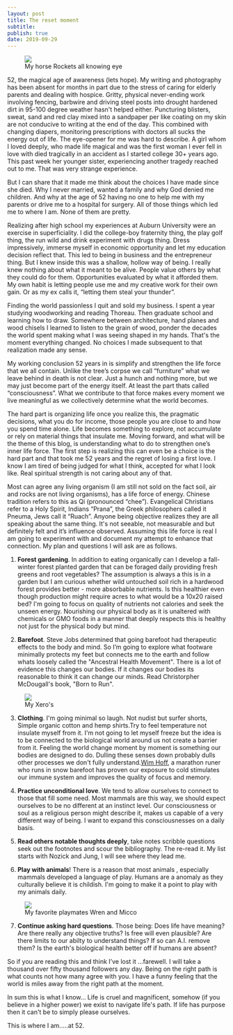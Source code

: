 ```yaml
---
layout: post
title: The reset moment
subtitle:
publish: true
date: 2019-09-29
---
```

<figure>
<img src="https://jonbcarroll.s3.us-east-2.amazonaws.com/20190929-horse.jpg">
<figcaption> My horse Rockets all knowing eye</figcaption>
</figure>
52, the magical age of awareness (lets hope).  
My writing and photography has been absent for months in part due to the stress of caring for elderly parents and dealing with hospice. Gritty, physical never-ending work involving fencing, barbwire and driving steel posts into drought hardened dirt in 95-100 degree weather hasn't helped either. 
Puncturing blisters, sweat, sand and red clay mixed into a sandpaper per like coating on my skin are not conducive to writing at the end of the day. 
This combined with changing diapers, monitoring prescriptions with doctors all sucks the energy out of life.
 The eye-opener for me was hard to describe.
A girl whom I loved deeply, who made life magical and was the first woman I ever fell in love with died tragically in an accident as I started college 30+ years ago. This past week her younger sister, experiencing another tragedy reached out to me. That was very strange experience.

But I can share that it made me think about the choices I have made since she died. Why I never married, wanted a family and why God denied me children. And why at the age of 52 having no one to help me with my parents or drive me to a hospital for surgery. All of those things which led me to where I am. None of them are pretty.

Realizing after high school my experiences at Auburn University were an exercise in superficiality. I did the college-boy fraternity thing, the play golf thing, the run wild and drink experiment with drugs thing. Dress impressively, immerse myself in economic opportunity and let my education decision reflect that. This led to being in business and the entrepreneur thing. But I knew inside this was a shallow, hollow way of being. I really knew nothing about what it meant to be alive.
People value others by what they could do for them. Opportunities evaluated by what it afforded them. My own habit is letting people use me and my creative work for their own gain. Or as my ex calls it, “letting them steal your thunder”.

Finding the world passionless I quit and sold my business. I spent a year studying woodworking and reading Thoreau. Then graduate school and learning how to draw. Somewhere between architecture, hand planes and wood chisels I learned to listen to the grain of wood, ponder the decades the world spent making what I was seeing shaped in my hands. That's the moment everything changed.
No choices I made subsequent to that realization made any sense.

My working conclusion 52 years in is simplify and strengthen the life force that we all contain. Unlike the tree’s corpse we call “furniture” what we leave behind in death is not clear. Just a hunch and nothing more, but we may just become part of the energy itself. At least the part thats called “consciousness”. What we contribute to that force makes every moment we live meaningful as we collectively determine what the world becomes. 

The hard part is organizing life once you realize this, the pragmatic decisions, what you do for income, those people you are close to and how you spend time alone. Life becomes something to explore, not accumulate or rely on material things that insulate me. 
Moving forward, and what will be the theme of this blog, is understanding what to do to strengthen one’s inner life force. The first step is realizing this can even be a choice is the hard part and that took me 52 years and the regret of losing a first love.
I know I am tired of being judged for what I think, 
accepted for what I look like. 
Real spiritual strength is not caring about any of that.

Most can agree any living organism (I am still not sold on the fact soil, air and rocks are not living organisms), has a life force of energy. Chinese tradition refers to this as Qi (pronounced “chee”). Evangelical Christians refer to a Holy Spirit, Indians “Prana”, the Greek philosophers called it Pneuma, Jews call it “Ruach”. 
Anyone being objective realizes they are all speaking about the same thing.
It's not seeable, not measurable and but definitely felt and it’s influence observed.
Assuming this life force is real I am going to experiment with and document my attempt to enhance that connection. My plan and questions I will ask are as follows.

1. <strong>Forest gardening</strong>. In addition to eating organically can I develop a fall-winter forest planted garden that can be foraged daily providing fresh greens and root vegetables?  The assumption is always a this is in a garden but I am curious whether wild untouched soil rich in a hardwood forest provides better - more absorbable nutrients. Is this healthier even though production might require acres to what would be a 10x20 raised bed? I'm going to focus on quality of nutrients not calories and seek the unseen energy. Nourishing our physical body as it is unaltered with chemicals or GMO foods in a manner that deeply respects this is healthy not just for the physical body but mind.

2. <strong>Barefoot</strong>. Steve Jobs determined that going barefoot had therapeutic effects to the body and mind. So I’m going to explore what footware minimally protects my feet but connects me to the earth and follow whats loosely called the "Ancestral Health Movement". There is a lot of evidence this changes our bodies. If it changes our bodies its reasonable to think it can change our minds. Read Christorpher McDougall's book, "Born to Run".
<figure>
<img src="https://jonbcarroll.s3.us-east-2.amazonaws.com/20190929-barefoot.jpg">
<figcaption> My Xero's</figcaption>
</figure>
   
3. <strong>Clothing</strong>. I'm going minimal so laugh. Not nudist but surfer shorts, Simple organic cotton and hemp shirts.Try to feel temperature not insulate myself from it. I'm not going to let myself freeze but the idea is to be connected to the biological world around us not create a barrier from it. Feeling the world change moment by moment is something our bodies are designed to do. Dulling these senses down probably dulls other processes we don't fully understand.<a href="https://www.wimhofmethod.com/cold-therapy">Wim Hoff</a>, a marathon runer who runs in snow barefoot
has proven our exposure to cold stimulates our immune system and improves the quality of focus and memory.

4. <strong>Practice unconditional love</strong>. We tend to allow ourselves to connect to those that fill some need. Most mammals are this way, we should expect ourselves to be no different at an instinct level. Our consciousness or soul as a religious person might describe it, makes us capable of a very different way of being. I want to expand this consciousnesses on a daily basis. 

5. <strong>Read others notable thoughts deeply</strong>, take notes scribble questions seek out the footnotes and scour the bibliography. The re-read it. My list starts with Nozick and Jung, I will see where they lead me.

6. <strong>Play with animals</strong>! There is a reason that most animals , especially mammals developed a language of play. Humans are a anomaly as they culturally believe it is childish. I'm going to make it a point to play with my animals daily. 
<figure>
<img src="https://jonbcarroll.s3.us-east-2.amazonaws.com/20190929-animals.jpg">
<figcaption> My favorite playmates Wren and Micco</figcaption>
</figure>

7. <strong>Continue asking hard questions</strong>. Those being: Does life have meaning?  Are there really any objective truths? Is free will even plausible? Are there limits to our abilty to understand things? If so can A.I. remove them? Is the earth's biological health better off if humans are absent?

So if you are reading this and think I’ve lost it ...farewell. I will take a thousand over fifty thousand followers any day. Being on the right path is what counts not how many agree with you. I have a funny feeling that the world is miles away from the right path at the moment. 


In sum this is what I know...
Life is cruel and magnificent, somehow (if you believe in a higher power) we exist to navigate life's path. If life has purpose then it can't be to simply please ourselves. 
 
 This is where I am.....at 52.
